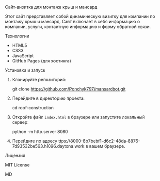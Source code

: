 Сайт-визитка для монтажа крыш и мансард
 
Этот сайт представляет собой динамическую визитку для компании по монтажу крыш и мансард. Сайт включает в себя информацию о компании, услуги, контактную информацию и форму обратной связи.
 
 Технологии
 
- HTML5
- CSS3
- JavaScript
- GitHub Pages (для хостинга)
 
 Установка и запуск
 
1. Клонируйте репозиторий:
   
   git clone https://github.com/Ponchyk797/mansardbot.git
   
 
2. Перейдите в директорию проекта:
   
   cd roof-construction
   
 
3. Откройте файл `index.html` в браузере или запустите локальный сервер:
   
   python -m http.server 8080
   
 
4. Перейдите по адресу ttps://8000-8b7bebf1-d6c2-48da-8876-7d93532be563.h1096.daytona.work в вашем браузере.
 
 Лицензия
 
MIT License
 
MD

